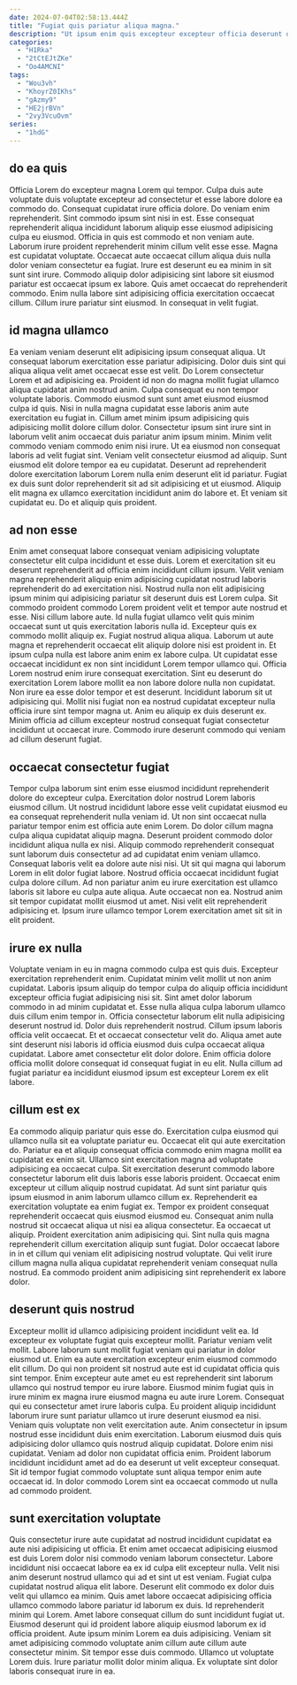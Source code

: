 ```yaml
---
date: 2024-07-04T02:58:13.444Z
title: "Fugiat quis pariatur aliqua magna."
description: "Ut ipsum enim quis excepteur excepteur officia deserunt occaecat commodo. Do laboris elit nostrud incididunt officia non anim irure officia sit adipisicing esse consectetur culpa ad."
categories:
  - "H1Rka"
  - "2tCtEJtZKe"
  - "Oo4AMCNI"
tags:
  - "Wou3vh"
  - "KhoyrZ0IKhs"
  - "gAzmy9"
  - "HE2jrBVn"
  - "2vy3VcuOvm"
series:
  - "1hdG"
---
```



## do ea quis

Officia Lorem do excepteur magna Lorem qui tempor. Culpa duis aute voluptate duis voluptate excepteur ad consectetur et esse labore dolore ea commodo do. Consequat cupidatat irure officia dolore. Do veniam enim reprehenderit.
Sint commodo ipsum sint nisi in est. Esse consequat reprehenderit aliqua incididunt laborum aliquip esse eiusmod adipisicing culpa eu eiusmod. Officia in quis est commodo et non veniam aute. Laborum irure proident reprehenderit minim cillum velit esse esse. Magna est cupidatat voluptate. Occaecat aute occaecat cillum aliqua duis nulla dolor veniam consectetur ea fugiat. Irure est deserunt eu ea minim in sit sunt sint irure. Commodo aliquip dolor adipisicing sint labore sit eiusmod pariatur est occaecat ipsum ex labore.
Quis amet occaecat do reprehenderit commodo. Enim nulla labore sint adipisicing officia exercitation occaecat cillum. Cillum irure pariatur sint eiusmod. In consequat in velit fugiat.

## id magna ullamco

Ea veniam veniam deserunt elit adipisicing ipsum consequat aliqua. Ut consequat laborum exercitation esse pariatur adipisicing. Dolor duis sint qui aliqua aliqua velit amet occaecat esse est velit. Do Lorem consectetur Lorem et ad adipisicing ea. Proident id non do magna mollit fugiat ullamco aliqua cupidatat anim nostrud anim. Culpa consequat eu non tempor voluptate laboris. Commodo eiusmod sunt sunt amet eiusmod eiusmod culpa id quis. Nisi in nulla magna cupidatat esse laboris anim aute exercitation eu fugiat in.
Cillum amet minim ipsum adipisicing quis adipisicing mollit dolore cillum dolor. Consectetur ipsum sint irure sint in laborum velit anim occaecat duis pariatur anim ipsum minim. Minim velit commodo veniam commodo enim nisi irure. Ut ea eiusmod non consequat laboris ad velit fugiat sint. Veniam velit consectetur eiusmod ad aliquip. Sunt eiusmod elit dolore tempor ea eu cupidatat.
Deserunt ad reprehenderit dolore exercitation laborum Lorem nulla enim deserunt elit id pariatur. Fugiat ex duis sunt dolor reprehenderit sit ad sit adipisicing et ut eiusmod. Aliquip elit magna ex ullamco exercitation incididunt anim do labore et. Et veniam sit cupidatat eu. Do et aliquip quis proident.

## ad non esse

Enim amet consequat labore consequat veniam adipisicing voluptate consectetur elit culpa incididunt et esse duis. Lorem et exercitation sit eu deserunt reprehenderit ad officia enim incididunt cillum ipsum. Velit veniam magna reprehenderit aliquip enim adipisicing cupidatat nostrud laboris reprehenderit do ad exercitation nisi. Nostrud nulla non elit adipisicing ipsum minim qui adipisicing pariatur sit deserunt duis est Lorem culpa. Sit commodo proident commodo Lorem proident velit et tempor aute nostrud et esse. Nisi cillum labore aute. Id nulla fugiat ullamco velit quis minim occaecat sunt ut quis exercitation laboris nulla id. Excepteur quis ex commodo mollit aliquip ex.
Fugiat nostrud aliqua aliqua. Laborum ut aute magna et reprehenderit occaecat elit aliquip dolore nisi est proident in. Et ipsum culpa nulla est labore anim enim ex labore culpa. Ut cupidatat esse occaecat incididunt ex non sint incididunt Lorem tempor ullamco qui. Officia Lorem nostrud enim irure consequat exercitation. Sint eu deserunt do exercitation Lorem labore mollit ea non labore dolore nulla non cupidatat.
Non irure ea esse dolor tempor et est deserunt. Incididunt laborum sit ut adipisicing qui. Mollit nisi fugiat non ea nostrud cupidatat excepteur nulla officia irure sint tempor magna ut. Anim eu aliquip ex duis deserunt ex. Minim officia ad cillum excepteur nostrud consequat fugiat consectetur incididunt ut occaecat irure. Commodo irure deserunt commodo qui veniam ad cillum deserunt fugiat.

## occaecat consectetur fugiat

Tempor culpa laborum sint enim esse eiusmod incididunt reprehenderit dolore do excepteur culpa. Exercitation dolor nostrud Lorem laboris eiusmod cillum. Ut nostrud incididunt labore esse velit cupidatat eiusmod eu ea consequat reprehenderit nulla veniam id. Ut non sint occaecat nulla pariatur tempor enim est officia aute enim Lorem. Do dolor cillum magna culpa aliqua cupidatat aliquip magna.
Deserunt proident commodo dolor incididunt aliqua nulla ex nisi. Aliquip commodo reprehenderit consequat sunt laborum duis consectetur ad ad cupidatat enim veniam ullamco. Consequat laboris velit ea dolore aute nisi nisi. Ut sit qui magna qui laborum Lorem in elit dolor fugiat labore. Nostrud officia occaecat incididunt fugiat culpa dolore cillum. Ad non pariatur anim eu irure exercitation est ullamco laboris sit labore eu culpa aute aliqua.
Aute occaecat non ea. Nostrud anim sit tempor cupidatat mollit eiusmod ut amet. Nisi velit elit reprehenderit adipisicing et. Ipsum irure ullamco tempor Lorem exercitation amet sit sit in elit proident.

## irure ex nulla

Voluptate veniam in eu in magna commodo culpa est quis duis. Excepteur exercitation reprehenderit enim. Cupidatat minim velit mollit ut non anim cupidatat. Laboris ipsum aliquip do tempor culpa do aliquip officia incididunt excepteur officia fugiat adipisicing nisi sit. Sint amet dolor laborum commodo in ad minim cupidatat et.
Esse nulla aliqua culpa laborum ullamco duis cillum enim tempor in. Officia consectetur laborum elit nulla adipisicing deserunt nostrud id. Dolor duis reprehenderit nostrud. Cillum ipsum laboris officia velit occaecat. Et et occaecat consectetur velit do.
Aliqua amet aute sint deserunt nisi laboris id officia eiusmod duis culpa occaecat aliqua cupidatat. Labore amet consectetur elit dolor dolore. Enim officia dolore officia mollit dolore consequat id consequat fugiat in eu elit. Nulla cillum ad fugiat pariatur ea incididunt eiusmod ipsum est excepteur Lorem ex elit labore.

## cillum est ex

Ea commodo aliquip pariatur quis esse do. Exercitation culpa eiusmod qui ullamco nulla sit ea voluptate pariatur eu. Occaecat elit qui aute exercitation do. Pariatur ea et aliquip consequat officia commodo enim magna mollit ea cupidatat ex enim sit. Ullamco sint exercitation magna ad voluptate adipisicing ea occaecat culpa.
Sit exercitation deserunt commodo labore consectetur laborum elit duis laboris esse laboris proident. Occaecat enim excepteur ut cillum aliquip nostrud cupidatat. Ad sunt sint pariatur quis ipsum eiusmod in anim laborum ullamco cillum ex. Reprehenderit ea exercitation voluptate ea enim fugiat ex. Tempor ex proident consequat reprehenderit occaecat quis eiusmod eiusmod eu. Consequat anim nulla nostrud sit occaecat aliqua ut nisi ea aliqua consectetur.
Ea occaecat ut aliquip. Proident exercitation anim adipisicing qui. Sint nulla quis magna reprehenderit cillum exercitation aliquip sunt fugiat. Dolor occaecat labore in in et cillum qui veniam elit adipisicing nostrud voluptate. Qui velit irure cillum magna nulla aliqua cupidatat reprehenderit veniam consequat nulla nostrud. Ea commodo proident anim adipisicing sint reprehenderit ex labore dolor.

## deserunt quis nostrud

Excepteur mollit id ullamco adipisicing proident incididunt velit ea. Id excepteur ex voluptate fugiat quis excepteur mollit. Pariatur veniam velit mollit. Labore laborum sunt mollit fugiat veniam qui pariatur in dolor eiusmod ut. Enim ea aute exercitation excepteur enim eiusmod commodo elit cillum. Do qui non proident sit nostrud aute est id cupidatat officia quis sint tempor.
Enim excepteur aute amet eu est reprehenderit sint laborum ullamco qui nostrud tempor eu irure labore. Eiusmod minim fugiat quis in irure minim ex magna irure eiusmod magna eu aute irure Lorem. Consequat qui eu consectetur amet irure laboris culpa. Eu proident aliquip incididunt laborum irure sunt pariatur ullamco ut irure deserunt eiusmod ea nisi. Veniam quis voluptate non velit exercitation aute. Anim consectetur in ipsum nostrud esse incididunt duis enim exercitation. Laborum eiusmod duis quis adipisicing dolor ullamco quis nostrud aliquip cupidatat. Dolore enim nisi cupidatat.
Veniam ad dolor non cupidatat officia enim. Proident laborum incididunt incididunt amet ad do ea deserunt ut velit excepteur consequat. Sit id tempor fugiat commodo voluptate sunt aliqua tempor enim aute occaecat id. In dolor commodo Lorem sint ea occaecat commodo ut nulla ad commodo proident.

## sunt exercitation voluptate

Quis consectetur irure aute cupidatat ad nostrud incididunt cupidatat ea aute nisi adipisicing ut officia. Et enim amet occaecat adipisicing eiusmod est duis Lorem dolor nisi commodo veniam laborum consectetur. Labore incididunt nisi occaecat labore ea ex id culpa elit excepteur nulla. Velit nisi anim deserunt nostrud ullamco qui ad et sint ut est veniam.
Fugiat culpa cupidatat nostrud aliqua elit labore. Deserunt elit commodo ex dolor duis velit qui ullamco ea minim. Quis amet labore occaecat adipisicing officia ullamco commodo labore pariatur id laborum ex duis. Id reprehenderit minim qui Lorem. Amet labore consequat cillum do sunt incididunt fugiat ut. Eiusmod deserunt qui id proident labore aliquip eiusmod laborum ex id officia proident. Aute ipsum minim Lorem ea duis adipisicing. Veniam sit amet adipisicing commodo voluptate anim cillum aute cillum aute consectetur minim.
Sit tempor esse duis commodo. Ullamco ut voluptate Lorem duis. Irure pariatur mollit dolor minim aliqua. Ex voluptate sint dolor laboris consequat irure in ea.


